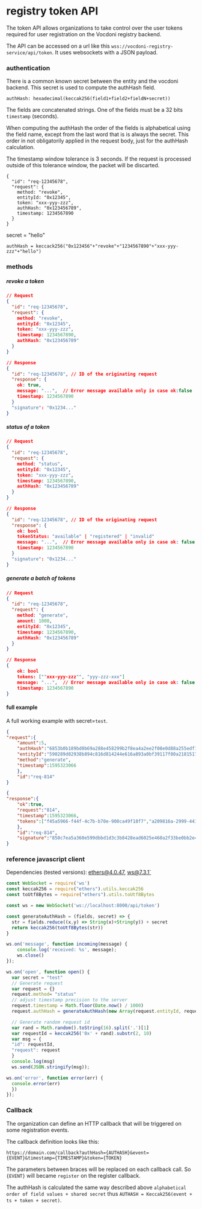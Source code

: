 # registry token API

The token API allows organizations to take control over the user tokens required for user registration on the Vocdoni registry backend.

The API can be accessed on a url like this `wss://vocdoni-registry-service/api/token`. It uses websockets with a JSON payload.

### authentication

There is a common known secret between the entity and the vocdoni backend. This secret is used to compute the authHash field.

`authHash: hexadecimal(keccak256(field1+field2+fieldN+secret))`

The fields are concatenated strings. One of the fields must be a 32 bits `timestamp` (seconds).

When computing the authHash the order of the fields is alphabetical using the field name, except from the last word that is is always the secret. This order in not obligatorily applied in the request body, just for the authHash calculation.

The timestamp window tolerance is 3 seconds. If the request is processed outside of this tolerance window, the packet will be discarted.

```
{
  "id": "req-12345678",
  "request": {
    method: "revoke",
    entityId: "0x12345",
    token: "xxx-yyy-zzz",
    authHash: "0x123456789",
    timestamp: 1234567890
  }
}
```

secret = "hello"

`authHash = keccack256("0x123456"+"revoke"+"1234567890"+"xxx-yyy-zzz"+"hello")`

### methods

##### revoke a token

```json
// Request
{
  "id": "req-12345678",
  "request": {
    method: "revoke",
    entityId: "0x12345",
    token: "xxx-yyy-zzz",
    timestamp: 1234567890,
    authHash: "0x123456789"
  }
}

// Response
{
  "id": "req-12345678", // ID of the originating request
  "response": {
    ok: true,
    message: "...",  // Error message available only in case ok:false
    timestamp: 1234567890
  }
  "signature": "0x1234..."
}
```

##### status of a token

```json
// Request
{
  "id": "req-12345678",
  "request": {
    method: "status",
    entityId: "0x12345",
    token: "xxx-yyy-zzz",
    timestamp: 1234567890,
    authHash: "0x123456789"
  }
}

// Response
{
  "id": "req-12345678", // ID of the originating request
  "response": {
    ok: bool
    tokenStatus: "available" | "registered" | "invalid"
    message: "...",  // Error message available only in case ok: false
    timestamp: 1234567890
  }
  "signature": "0x1234..."
}
```

##### generate a batch of tokens

```json
// Request
{
  "id": "req-12345678",
  "request": {
    method: "generate",
    amount: 1000, 
    entityId: "0x12345",
    timestamp: 1234567890,
    authHash: "0x123456789"
  }
}

// Response
{
    ok: bool
    tokens: [""xxx-yyy-zzz"", "yyy-zzz-xxx"]
    message: "...",  // Error message available only in case ok: false
    timestamp: 1234567890
}
```

#### full example 

A full working example with secret=`test`.

```json
{
"request":{
    "amount":5,
    "authHash":"6853b0b189bd0b69a288e458299b2f8ea4a2ee2f08e0d88a255edf10b891e9c9",
    "entityId":"590289d82938b894c816d814244e616a893a0bf39117f80a21815179c5c01c8c",
    "method":"generate",
    "timestamp":1595323066
    },
    "id":"req-814"
}

{
"response":{
    "ok":true,
    "request":"814",
    "timestamp":1595323066,
    "tokens":["f45a5966-f44f-4c7b-b70e-900ca49f18f7","a209816a-2999-441a-b921-0c8037814673","b3ed5bbd-6e28-43eb-806c-dedae2bc8f21","9435e251-73a1-48e4-bf57-fdfb29b9df2b","02d5af0a-0128-467c-9ab0-63787c0b62e6"]
    },
    "id":"req-814",
    "signature":"850c7ea5a360e599dbbd1d3c3b8428ead6025e460a2f33be0bb2e44ff94e0cd97fc48da44d4cfd69d9d1ad99df03e8ff3c74442d314d25a5d88608c1a0da018801"
}
```

### reference javascript client

Dependencies (tested versions): [ethers@4.0.47](https://docs.ethers.io/v5/api/utils/hashing/#utils-keccak256), [ws@7.3.1`](https://github.com/websockets/ws)

```js
const WebSocket = require('ws')
const keccak256 = require("ethers").utils.keccak256
const toUtf8Bytes = require("ethers").utils.toUtf8Bytes

const ws = new WebSocket('ws://localhost:8000/api/token')

const generateAuthHash = (fields, secret) => {
  str = fields.reduce((x,y) => String(x)+String(y)) + secret
  return keccak256(toUtf8Bytes(str))  
}

ws.on('message', function incoming(message) {
    console.log('received: %s', message);
    ws.close()
});

ws.on('open', function open() {
  var secret = "test"
  // Generate request
  var request = {}
  request.method= "status"
  // adjust timestamp precision to the server
  request.timestamp = Math.floor(Date.now() / 1000)
  request.authHash = generateAuthHash(new Array(request.entityId, request.method, request.timestamp, request.token), secret)  

  // Generate random request id
  var rand = Math.random().toString(16).split('.')[1]
  var requestId = keccak256('0x' + rand).substr(2, 10)
  var msg = {
  "id": requestId,
  "request": request
  }
  console.log(msg)
  ws.send(JSON.stringify(msg));

ws.on('error', function error(err) {
  console.error(err)
  })
});
```

### Callback

The organization can define an HTTP callback that will be triggered on some registration events.

The callback definition looks like this:

`https://domain.com/callback?authHash={AUTHASH}&event={EVENT}&timestamp={TIMESTAMP}&token={TOKEN}`

The parameters between braces will be replaced on each callback call. So `{EVENT}` will became `register` on the register callback.

The authHash is calculated the same way described above `alphabetical order of field values + shared secret` thus `AUTHASH = Keccak256(event + ts + token + secret)`.

